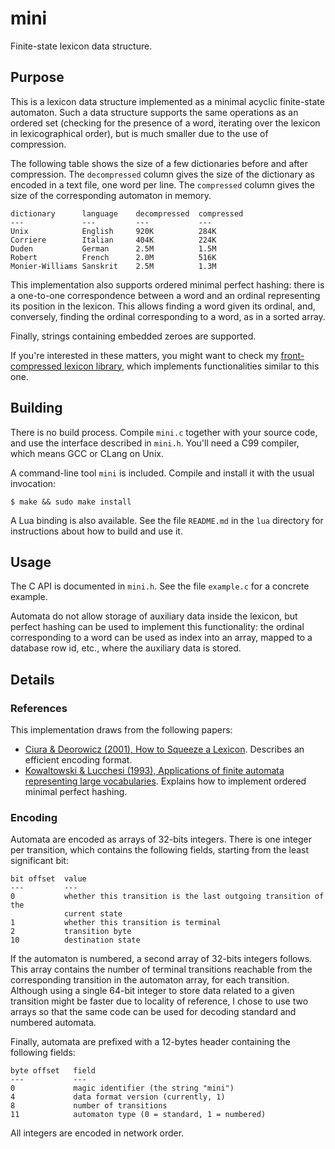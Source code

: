 # mini

Finite-state lexicon data structure.

## Purpose

This is a lexicon data structure implemented as a minimal acyclic finite-state
automaton. Such a data structure supports the same operations as an ordered set
(checking for the presence of a word, iterating over the lexicon in
lexicographical order), but is much smaller due to the use of compression.

The following table shows the size of a few dictionaries before and after
compression. The `decompressed` column gives the size of the dictionary as
encoded in a text file, one word per line. The `compressed` column gives the
size of the corresponding automaton in memory.

    dictionary      language    decompressed  compressed
    ---             ---         ---           ---
    Unix            English     920K          284K
    Corriere        Italian     404K          224K
    Duden           German      2.5M          1.5M
    Robert          French      2.0M          516K
    Monier-Williams Sanskrit    2.5M          1.3M

This implementation also supports ordered minimal perfect hashing: there is a
one-to-one correspondence between a word and an ordinal representing its
position in the lexicon. This allows finding a word given its ordinal, and,
conversely, finding the ordinal corresponding to a word, as in a sorted array.

Finally, strings containing embedded zeroes are supported.

If you're interested in these matters, you might want to check my
[front-compressed lexicon library](https://github.com/michaelnmmeyer/halva),
which implements functionalities similar to this one.

## Building

There is no build process. Compile `mini.c` together with your source code, and
use the interface described in `mini.h`. You'll need a C99 compiler, which means
GCC or CLang on Unix.

A command-line tool `mini` is included. Compile and install it with the usual
invocation:

    $ make && sudo make install

A Lua binding is also available. See the file `README.md` in the `lua` directory
for instructions about how to build and use it.

## Usage

The C API is documented in `mini.h`. See the file `example.c` for a concrete
example.

Automata do not allow storage of auxiliary data inside the lexicon, but perfect
hashing can be used to implement this functionality: the ordinal corresponding
to a word can be used as index into an array, mapped to a database row id, etc.,
where the auxiliary data is stored.

## Details

### References

This implementation draws from the following papers:

* [Ciura & Deorowicz (2001), How to Squeeze a Lexicon](http://citeseerx.ist.psu.edu/viewdoc/download?doi=10.1.1.35.6055&rep=rep1&type=pdf).
  Describes an efficient encoding format.
* [Kowaltowski & Lucchesi (1993), Applications of finite automata representing large vocabularies](http://citeseerx.ist.psu.edu/viewdoc/download?doi=10.1.1.56.5272&rep=rep1&type=pdf).
  Explains how to implement ordered minimal perfect hashing.

### Encoding

Automata are encoded as arrays of 32-bits integers. There is one integer per
transition, which contains the following fields, starting from the least
significant bit:

    bit offset  value
    ---         ---
    0           whether this transition is the last outgoing transition of the
                current state
    1           whether this transition is terminal
    2           transition byte
    10          destination state

If the automaton is numbered, a second array of 32-bits integers follows. This
array contains the number of terminal transitions reachable from the
corresponding transition in the automaton array, for each transition. Although
using a single 64-bit integer to store data related to a given transition might
be faster due to locality of reference, I chose to use two arrays so that the
same code can be used for decoding standard and numbered automata.

Finally, automata are prefixed with a 12-bytes header containing the following
fields:

    byte offset   field
    ---           ---
    0             magic identifier (the string "mini")
    4             data format version (currently, 1)
    8             number of transitions
    11            automaton type (0 = standard, 1 = numbered)

All integers are encoded in network order.
